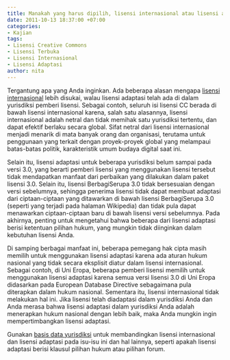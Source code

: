 ```yaml
---
title: Manakah yang harus dipilih, lisensi internasional atau lisensi adaptasi?
date: 2011-10-13 18:37:00 +07:00
categories:
- Kajian
tags:
- Lisensi Creative Commons
- Lisensi Terbuka
- Lisensi Internasional
- Lisensi Adaptasi
author: nita
---
```


Tergantung apa yang Anda inginkan. Ada beberapa alasan mengapa [lisensi internasional](http://wiki.creativecommons.or.id/FAQ#Apakah_yang_disebut_lisensi_Creative_Commons_internasional_.28.22tanpa_adaptasi.22.29_dan_mengapa_CC_menawarkan_lisensi_.22adaptasi.22.3F) lebih disukai, walau lisensi adaptasi telah ada di dalam yurisdiksi pemberi lisensi. Sebagai contoh, seluruh isi lisensi CC berada di bawah lisensi internasional karena, salah satu alasannya, lisensi internasional adalah netral dan tidak memihak satu yurisdiksi tertentu, dan dapat efektif berlaku secara global. Sifat netral dari lisensi internasional menjadi menarik di mata banyak orang dan organisasi, terutama untuk penggunaan yang terkait dengan proyek-proyek global yang melampaui batas-batas politik, karakteristik umum budaya digital saat ini.

Selain itu, lisensi adaptasi untuk beberapa yurisdiksi belum sampai pada versi 3.0, yang berarti pemberi lisensi yang menggunakan lisensi tersebut tidak mendapatkan manfaat dari perbaikan yang dilakukan dalam paket lisensi 3.0. Selain itu, lisensi BerbagiSerupa 3.0 tidak bersesuaian dengan versi sebelumnya, sehingga penerima lisensi tidak dapat membuat adaptasi dari ciptaan-ciptaan yang ditawarkan di bawah lisensi BerbagiSerupa 3.0 (seperti yang terjadi pada halaman Wikipedia) dan tidak pula dapat menawarkan ciptaan-ciptaan baru di bawah lisensi versi sebelumnya. Pada akhirnya, penting untuk mengetahui bahwa beberapa dari lisensi adaptasi berisi ketentuan pilihan hukum, yang mungkin tidak diinginkan dalam kebutuhan lisensi Anda.

Di samping berbagai manfaat ini, beberapa pemegang hak cipta masih memilih untuk menggunakan lisensi adaptasi karena ada aturan hukum nasional yang tidak secara eksplisit diatur dalam lisensi internasional. Sebagai contoh, di Uni Eropa, beberapa pemberi lisensi memilih untuk menggunakan lisensi adaptasi karena semua versi lisensi 3.0 di Uni Eropa didasarkan pada European Database Directive sebagaimana pula diterapkan dalam hukum nasional. Sementara itu, lisensi internasional tidak melakukan hal ini. Jika lisensi telah diadaptasi dalam yurisdiksi Anda dan Anda merasa bahwa lisensi adaptasi dalam yurisdiksi Anda adalah menerapkan hukum nasional dengan lebih baik, maka Anda mungkin ingin mempertimbangkan lisensi adaptasi.

Gunakan [basis data yurisdiksi](http://wiki.creativecommons.or.id/FAQ#Apakah_yang_disebut_lisensi_Creative_Commons_internasional_.28.22tanpa_adaptasi.22.29_dan_mengapa_CC_menawarkan_lisensi_.22adaptasi.22.3F) untuk membandingkan lisensi internasional dan lisensi adaptasi pada isu-isu ini dan hal lainnya, seperti apakah lisensi adaptasi berisi klausul pilihan hukum atau pilihan forum.